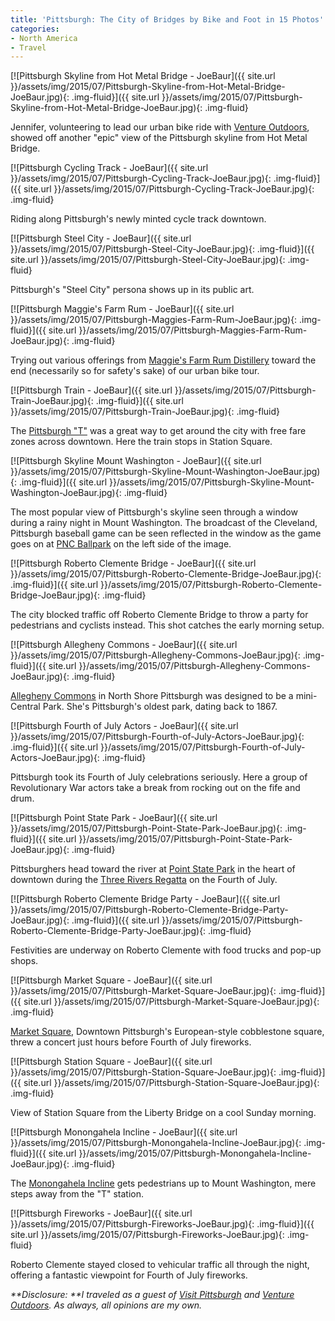 ```yaml
---
title: 'Pittsburgh: The City of Bridges by Bike and Foot in 15 Photos'
categories:
- North America
- Travel
---
```


[![Pittsburgh Skyline from Hot Metal Bridge - JoeBaur]({{ site.url }}/assets/img/2015/07/Pittsburgh-Skyline-from-Hot-Metal-Bridge-JoeBaur.jpg){: .img-fluid}]({{ site.url }}/assets/img/2015/07/Pittsburgh-Skyline-from-Hot-Metal-Bridge-JoeBaur.jpg){: .img-fluid}

Jennifer, volunteering to lead our urban bike ride with [Venture Outdoors](https://www.ventureoutdoors.org/), showed off another "epic" view of the Pittsburgh skyline from Hot Metal Bridge.<!-- more -->

[![Pittsburgh Cycling Track - JoeBaur]({{ site.url }}/assets/img/2015/07/Pittsburgh-Cycling-Track-JoeBaur.jpg){: .img-fluid}]({{ site.url }}/assets/img/2015/07/Pittsburgh-Cycling-Track-JoeBaur.jpg){: .img-fluid}

Riding along Pittsburgh's newly minted cycle track downtown.

[![Pittsburgh Steel City - JoeBaur]({{ site.url }}/assets/img/2015/07/Pittsburgh-Steel-City-JoeBaur.jpg){: .img-fluid}]({{ site.url }}/assets/img/2015/07/Pittsburgh-Steel-City-JoeBaur.jpg){: .img-fluid}

Pittsburgh's "Steel City" persona shows up in its public art.

[![Pittsburgh Maggie's Farm Rum - JoeBaur]({{ site.url }}/assets/img/2015/07/Pittsburgh-Maggies-Farm-Rum-JoeBaur.jpg){: .img-fluid}]({{ site.url }}/assets/img/2015/07/Pittsburgh-Maggies-Farm-Rum-JoeBaur.jpg){: .img-fluid}

Trying out various offerings from [Maggie's Farm Rum Distillery](http://maggiesfarmrum.com/) toward the end (necessarily so for safety's sake) of our urban bike tour.

[![Pittsburgh Train - JoeBaur]({{ site.url }}/assets/img/2015/07/Pittsburgh-Train-JoeBaur.jpg){: .img-fluid}]({{ site.url }}/assets/img/2015/07/Pittsburgh-Train-JoeBaur.jpg){: .img-fluid}

The [Pittsburgh "T"](http://www.portauthority.org/) was a great way to get around the city with free fare zones across downtown. Here the train stops in Station Square.

[![Pittsburgh Skyline Mount Washington - JoeBaur]({{ site.url }}/assets/img/2015/07/Pittsburgh-Skyline-Mount-Washington-JoeBaur.jpg){: .img-fluid}]({{ site.url }}/assets/img/2015/07/Pittsburgh-Skyline-Mount-Washington-JoeBaur.jpg){: .img-fluid}

The most popular view of Pittsburgh's skyline seen through a window during a rainy night in Mount Washington. The broadcast of the Cleveland, Pittsburgh baseball game can be seen reflected in the window as the game goes on at [PNC Ballpark](http://pittsburgh.pirates.mlb.com/pit/ballpark/index.jsp) on the left side of the image.

[![Pittsburgh Roberto Clemente Bridge - JoeBaur]({{ site.url }}/assets/img/2015/07/Pittsburgh-Roberto-Clemente-Bridge-JoeBaur.jpg){: .img-fluid}]({{ site.url }}/assets/img/2015/07/Pittsburgh-Roberto-Clemente-Bridge-JoeBaur.jpg){: .img-fluid}

The city blocked traffic off Roberto Clemente Bridge to throw a party for pedestrians and cyclists instead. This shot catches the early morning setup.

[![Pittsburgh Allegheny Commons - JoeBaur]({{ site.url }}/assets/img/2015/07/Pittsburgh-Allegheny-Commons-JoeBaur.jpg){: .img-fluid}]({{ site.url }}/assets/img/2015/07/Pittsburgh-Allegheny-Commons-JoeBaur.jpg){: .img-fluid}

[ Allegheny Commons](http://alleghenycommons.org/) in North Shore Pittsburgh was designed to be a mini-Central Park. She's Pittsburgh's oldest park, dating back to 1867.

[![Pittsburgh Fourth of July Actors - JoeBaur]({{ site.url }}/assets/img/2015/07/Pittsburgh-Fourth-of-July-Actors-JoeBaur.jpg){: .img-fluid}]({{ site.url }}/assets/img/2015/07/Pittsburgh-Fourth-of-July-Actors-JoeBaur.jpg){: .img-fluid}

Pittsburgh took its Fourth of July celebrations seriously. Here a group of Revolutionary War actors take a break from rocking out on the fife and drum.

[![Pittsburgh Point State Park - JoeBaur]({{ site.url }}/assets/img/2015/07/Pittsburgh-Point-State-Park-JoeBaur.jpg){: .img-fluid}]({{ site.url }}/assets/img/2015/07/Pittsburgh-Point-State-Park-JoeBaur.jpg){: .img-fluid}

Pittsburghers head toward the river at [Point State Park](http://pointstatepark.com/) in the heart of downtown during the [Three Rivers Regatta](http://www.yougottaregatta.com/) on the Fourth of July.

[![Pittsburgh Roberto Clemente Bridge Party - JoeBaur]({{ site.url }}/assets/img/2015/07/Pittsburgh-Roberto-Clemente-Bridge-Party-JoeBaur.jpg){: .img-fluid}]({{ site.url }}/assets/img/2015/07/Pittsburgh-Roberto-Clemente-Bridge-Party-JoeBaur.jpg){: .img-fluid}

Festivities are underway on Roberto Clemente with food trucks and pop-up shops.

[![Pittsburgh Market Square - JoeBaur]({{ site.url }}/assets/img/2015/07/Pittsburgh-Market-Square-JoeBaur.jpg){: .img-fluid}]({{ site.url }}/assets/img/2015/07/Pittsburgh-Market-Square-JoeBaur.jpg){: .img-fluid}

[ Market Square](http://marketsquarepgh.com/), Downtown Pittsburgh's European-style cobblestone square, threw a concert just hours before Fourth of July fireworks.

[![Pittsburgh Station Square - JoeBaur]({{ site.url }}/assets/img/2015/07/Pittsburgh-Station-Square-JoeBaur.jpg){: .img-fluid}]({{ site.url }}/assets/img/2015/07/Pittsburgh-Station-Square-JoeBaur.jpg){: .img-fluid}

View of Station Square from the Liberty Bridge on a cool Sunday morning.

[![Pittsburgh Monongahela Incline - JoeBaur]({{ site.url }}/assets/img/2015/07/Pittsburgh-Monongahela-Incline-JoeBaur.jpg){: .img-fluid}]({{ site.url }}/assets/img/2015/07/Pittsburgh-Monongahela-Incline-JoeBaur.jpg){: .img-fluid}

The [Monongahela Incline](http://www.stationsquare.com/info/inclines) gets pedestrians up to Mount Washington, mere steps away from the "T" station.

[![Pittsburgh Fireworks - JoeBaur]({{ site.url }}/assets/img/2015/07/Pittsburgh-Fireworks-JoeBaur.jpg){: .img-fluid}]({{ site.url }}/assets/img/2015/07/Pittsburgh-Fireworks-JoeBaur.jpg){: .img-fluid}

Roberto Clemente stayed closed to vehicular traffic all through the night, offering a fantastic viewpoint for Fourth of July fireworks.

_**Disclosure: **I traveled as a guest of [Visit Pittsburgh](http://www.visitpittsburgh.com/) and [Venture Outdoors](https://www.ventureoutdoors.org). As always, all opinions are my own._
